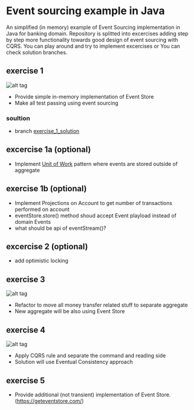 # Event sourcing example in Java
An simplified (in memory) example of Event Sourcing implementation in Java for banking domain.
Repository is splitted into excercises adding step by step more functionality towards good design of event sourcing with CQRS.
You can play around and try to implement excercises or You can check solution branches.


## exercise 1
![alt tag](https://raw.githubusercontent.com/michal-lipski/eventsourcing-example/master/event_store_exercise_1.png)
- Provide simple in-memory implementation of Event Store
- Make all test passing using event sourcing
### soultion
 - branch [exercise_1_solution](https://github.com/michal-lipski/eventsourcing-example/tree/excercise_1_solution)

## excercise 1a (optional)
- Implement [Unit of Work](https://martinfowler.com/eaaCatalog/unitOfWork.html) pattern where events are stored outside of aggregate

## exercise 1b (optional)
- Implement Projections on Account to get number of transactions performed on account
- eventStore.store() method shoud accept Event playload instead of domain Events
- what should be api of eventStream()?

## excercise 2 (optional)
- add optimistic locking

## exercise 3
![alt tag](https://raw.githubusercontent.com/michal-lipski/eventsourcing-example/master/event_store_exercise_2.png)
- Refactor to move all money transfer related stuff to separate aggregate
- New aggregate will be also using Event Store

## exercise 4
![alt tag](https://raw.githubusercontent.com/michal-lipski/eventsourcing-example/master/event_store_exercise_3.png)
- Apply CQRS rule and separate the command and reading side
- Solution will use Eventual Consistency approach

## exercise 5
- Provide additional (not transient) implementation of Event Store. (https://geteventstore.com/)

